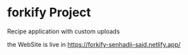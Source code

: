 # forkify Project

Recipe application with custom uploads

the WebSite is live in https://forkify-senhadji-said.netlify.app/

